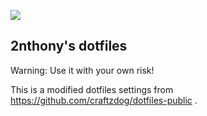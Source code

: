 ![](images/cover.png)

## 2nthony's dotfiles

Warning: Use it with your own risk!

This is a modified dotfiles settings from https://github.com/craftzdog/dotfiles-public .
